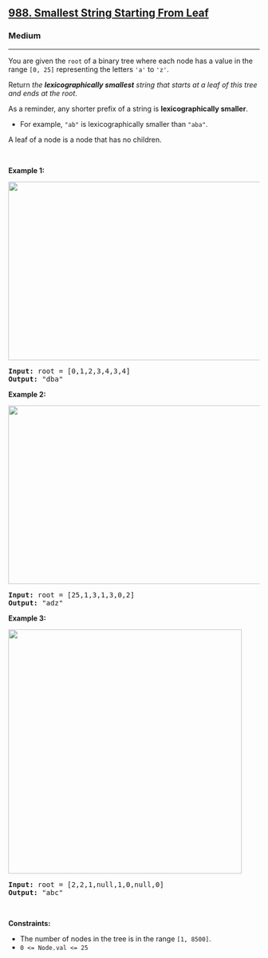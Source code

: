 <h2><a href="https://leetcode.com/problems/smallest-string-starting-from-leaf/?envType=problem-list-v2&envId=504mfxd2">988. Smallest String Starting From Leaf</a></h2><h3>Medium</h3><hr><p>You are given the <code>root</code> of a binary tree where each node has a value in the range <code>[0, 25]</code> representing the letters <code>&#39;a&#39;</code> to <code>&#39;z&#39;</code>.</p>

<p>Return <em>the <strong>lexicographically smallest</strong> string that starts at a leaf of this tree and ends at the root</em>.</p>

<p>As a reminder, any shorter prefix of a string is <strong>lexicographically smaller</strong>.</p>

<ul>
	<li>For example, <code>&quot;ab&quot;</code> is lexicographically smaller than <code>&quot;aba&quot;</code>.</li>
</ul>

<p>A leaf of a node is a node that has no children.</p>

<p>&nbsp;</p>
<p><strong class="example">Example 1:</strong></p>
<img alt="" src="https://assets.leetcode.com/uploads/2019/01/30/tree1.png" style="width: 534px; height: 358px;" />
<pre>
<strong>Input:</strong> root = [0,1,2,3,4,3,4]
<strong>Output:</strong> &quot;dba&quot;
</pre>

<p><strong class="example">Example 2:</strong></p>
<img alt="" src="https://assets.leetcode.com/uploads/2019/01/30/tree2.png" style="width: 534px; height: 358px;" />
<pre>
<strong>Input:</strong> root = [25,1,3,1,3,0,2]
<strong>Output:</strong> &quot;adz&quot;
</pre>

<p><strong class="example">Example 3:</strong></p>
<img alt="" src="https://assets.leetcode.com/uploads/2019/02/01/tree3.png" style="height: 490px; width: 468px;" />
<pre>
<strong>Input:</strong> root = [2,2,1,null,1,0,null,0]
<strong>Output:</strong> &quot;abc&quot;
</pre>

<p>&nbsp;</p>
<p><strong>Constraints:</strong></p>

<ul>
	<li>The number of nodes in the tree is in the range <code>[1, 8500]</code>.</li>
	<li><code>0 &lt;= Node.val &lt;= 25</code></li>
</ul>
